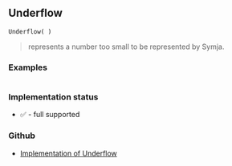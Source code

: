 ## Underflow
     
```
Underflow( )
```
> represents a number too small to be represented by Symja.
  
### Examples

``` 
```

### Implementation status

* &#x2705; - full supported

### Github

* [Implementation of Underflow](https://github.com/axkr/symja_android_library/blob/master/symja_android_library/matheclipse-core/src/main/java/org/matheclipse/core/builtin/Arithmetic.java#L2616) 
